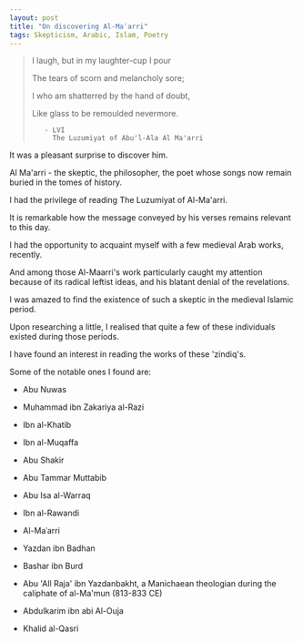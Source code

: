 ```yaml
---
layout: post
title: "On discovering Al-Maʿarri"
tags: Skepticism, Arabic, Islam, Poetry
---
```


> I laugh, but in my laughter-cup I pour
>
> The tears of scorn and melancholy sore;
>
> I who am shatterred by the hand of doubt,
>
> Like glass to be remoulded nevermore.
>
>        - LVI
>          The Luzumiyat of Abu'l-Ala Al Ma'arri

It was a pleasant surprise to discover him.

Al Ma'arri - the skeptic, the philosopher, the poet whose songs now remain buried in the tomes of history.

I had the privilege of reading The Luzumiyat of Al-Ma'arri.

It is remarkable how the message conveyed by his verses remains relevant to this day.

I had the opportunity to acquaint myself with a few medieval Arab works, recently.

And among those Al-Maarri's work particularly caught my attention because of its radical leftist ideas, and his blatant denial of the revelations.

I was amazed to find the existence of such a skeptic in the medieval Islamic period.

Upon researching a little, I realised that quite a few of these individuals existed during those periods.

I have found an interest in reading the works of these 'zindiq's.

Some of the notable ones I found are:

- Abu Nuwas

- Muhammad ibn Zakariya al-Razi

- Ibn al-Khatib

- Ibn al-Muqaffa

- Abu Shakir

- Abu Tammar Muttabib

- Abu Isa al-Warraq

- Ibn al-Rawandi

- Al-Maʿarri

- Yazdan ibn Badhan

- Bashar ibn Burd

- Abu 'All Raja' ibn Yazdanbakht, a Manichaean theologian during the caliphate of al-Ma'mun (813-833 CE)

- Abdulkarim ibn abi Al-Ouja

- Khalid al-Qasri
